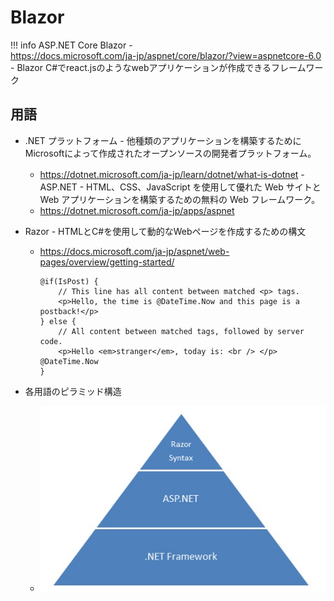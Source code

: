 # Blazor

!!! info
    ASP.NET Core Blazor -  
    <https://docs.microsoft.com/ja-jp/aspnet/core/blazor/?view=aspnetcore-6.0>
    - Blazor C#でreact.jsのようなwebアプリケーションが作成できるフレームワーク

## 用語

- .NET プラットフォーム - 他種類のアプリケーションを構築するためにMicrosoftによって作成されたオープンソースの開発者プラットフォーム。
    - <https://dotnet.microsoft.com/ja-jp/learn/dotnet/what-is-dotnet>
-　ASP.NET - HTML、CSS、JavaScript を使用して優れた Web サイトと Web アプリケーションを構築するための無料の Web フレームワーク。
    - <https://dotnet.microsoft.com/ja-jp/apps/aspnet>

- Razor - HTMLとC#を使用して動的なWebページを作成するための構文
    - <https://docs.microsoft.com/ja-jp/aspnet/web-pages/overview/getting-started/>

        ```cshtml
        @if(IsPost) {
            // This line has all content between matched <p> tags.
            <p>Hello, the time is @DateTime.Now and this page is a postback!</p>
        } else {
            // All content between matched tags, followed by server code.
            <p>Hello <em>stranger</em>, today is: <br /> </p>  @DateTime.Now
        }
        ```

- 各用語のピラミッド構造 
    - ![img](img/20220601_064143.png)
